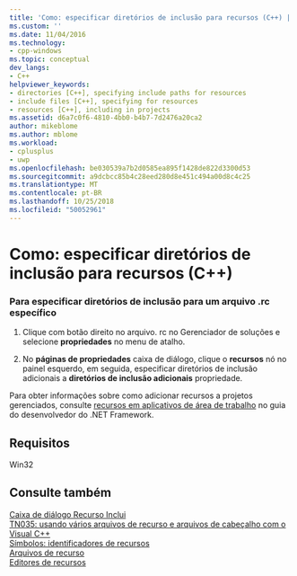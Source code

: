 ```yaml
---
title: 'Como: especificar diretórios de inclusão para recursos (C++) | Microsoft Docs'
ms.custom: ''
ms.date: 11/04/2016
ms.technology:
- cpp-windows
ms.topic: conceptual
dev_langs:
- C++
helpviewer_keywords:
- directories [C++], specifying include paths for resources
- include files [C++], specifying for resources
- resources [C++], including in projects
ms.assetid: d6a7c0f6-4810-4bb0-b4b7-7d2476a20ca2
author: mikeblome
ms.author: mblome
ms.workload:
- cplusplus
- uwp
ms.openlocfilehash: be030539a7b2d0585ea895f1428de822d3300d53
ms.sourcegitcommit: a9dcbcc85b4c28eed280d8e451c494a00d8c4c25
ms.translationtype: MT
ms.contentlocale: pt-BR
ms.lasthandoff: 10/25/2018
ms.locfileid: "50052961"
---
```

# <a name="how-to-specify-include-directories-for-resources-c"></a>Como: especificar diretórios de inclusão para recursos (C++)

### <a name="to-specify-include-directories-for-a-specific-rc-file"></a>Para especificar diretórios de inclusão para um arquivo .rc específico

1. Clique com botão direito no arquivo. rc no Gerenciador de soluções e selecione **propriedades** no menu de atalho.

2. No **páginas de propriedades** caixa de diálogo, clique o **recursos** nó no painel esquerdo, em seguida, especificar diretórios de inclusão adicionais a **diretórios de inclusão adicionais** propriedade.

Para obter informações sobre como adicionar recursos a projetos gerenciados, consulte [recursos em aplicativos de área de trabalho](/dotnet/framework/resources/index) no guia do desenvolvedor do .NET Framework.

## <a name="requirements"></a>Requisitos

Win32

## <a name="see-also"></a>Consulte também

[Caixa de diálogo Recurso Inclui](../windows/resource-includes-dialog-box.md)<br/>
[TN035: usando vários arquivos de recurso e arquivos de cabeçalho com o Visual C++](../mfc/tn035-using-multiple-resource-files-and-header-files-with-visual-cpp.md)<br/>
[Símbolos: identificadores de recursos](../windows/symbols-resource-identifiers.md)<br/>
[Arquivos de recurso](../windows/resource-files-visual-studio.md)<br/>
[Editores de recursos](../windows/resource-editors.md)